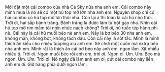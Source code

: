 Mới đặt một cái combo của nhà Cá Sky nữa nha anh em. Cái combo này mình mua là nó sẽ có một hũ top mỡ lớn nha anh em. Nguyên shop chỉ có hai combo có hũ top mỡ lớn thôi nha. Còn lại á thì toàn là cái hũ nhỏ thôi. Trời ơi, hai sắp bánh tráng. Bánh tráng là được làm từ bột gạo nha. Nhìn cái hũ top mỡ rim mắm tỏi nhìn nhức nách không? Trời ơi, hũ ruốc tép hành phi nè. Cái này là cái hũ muối béo nè anh em. Này là bơ béo 30 nha anh em, không mặn, không bột, không tách dầu. Còn cái này là sốt tắc. Mình là mình thích ăn kiểu cho nhiều topping xíu anh em. Sẽ chơi một cuốn mà extra béo nha anh em. Mình rất là thích ăn cái bơ béo này anh em, ngon lắm. Xịt nhiều nhiều tí. Trời ơi. Ngon muối béo rồi anh em, trời ơi. Ngon ơi. Ưm. Ưm. Béo mà ngon. Ừm. Ưm. Trời ơi. Nó ngậy đã lắm anh em ơi, dứt cái combo này liền anh em ơi. Giờ hàng phía dưới ngon lắm.